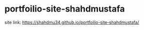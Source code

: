 # portfoilio-site-shahdmustafa
site link: https://shahdmu34.github.io/portfoilio-site-shahdmustafa/
